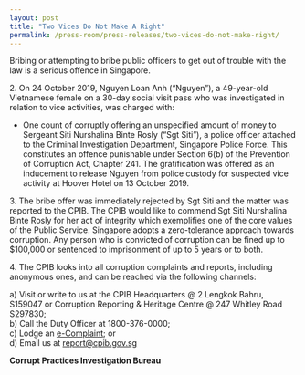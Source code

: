 ```yaml
---
layout: post
title: "Two Vices Do Not Make A Right"
permalink: /press-room/press-releases/two-vices-do-not-make-right/
---
```

Bribing or attempting to bribe public officers to get out of trouble with the law is a serious offence in Singapore.

2\.          On 24 October 2019, Nguyen Loan Anh (“Nguyen”), a 49-year-old Vietnamese female on a 30-day social visit pass who was investigated in relation to vice activities, was charged with:

* One count of corruptly offering an unspecified amount of money to Sergeant Siti Nurshalina Binte Rosly (“Sgt Siti”), a police officer attached to the Criminal Investigation Department, Singapore Police Force. This constitutes an offence punishable under Section 6(b) of the Prevention of Corruption Act, Chapter 241. The gratification was offered as an inducement to release Nguyen from police custody for suspected vice activity at Hoover Hotel on 13 October 2019.

3\.          The bribe offer was immediately rejected by Sgt Siti and the matter was reported to the CPIB. The CPIB would like to commend Sgt Siti Nurshalina Binte Rosly for her act of integrity which exemplifies one of the core values of the Public Service. Singapore adopts a zero-tolerance approach towards corruption. Any person who is convicted of corruption can be fined up to $100,000 or sentenced to imprisonment of up to 5 years or to both.

4\.          The CPIB looks into all corruption complaints and reports, including anonymous ones, and can be reached via the following channels:

a) Visit or write to us at the CPIB Headquarters @ 2 Lengkok Bahru, S159047 or Corruption Reporting & Heritage Centre @ 247 Whitley Road S297830;<br />
b) Call the Duty Officer at 1800-376-0000;<br />
c) Lodge an [e-Complaint](/e-services/e-complaint-for-corrupt-conduct); or<br>
d) Email us at <a class="spamspan" href="mailto:report@cpib.gov.sg">report@cpib.gov.sg</a>

**Corrupt Practices Investigation Bureau**
